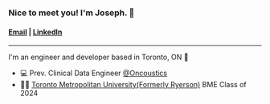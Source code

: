 ### Nice to meet you! I'm Joseph. 👋

#### [Email](mailto:josephslee31@gmail.com) | [LinkedIn](https://www.linkedin.com/in/leejjoseph/)

---

I'm an engineer and developer based in Toronto, ON 🍁
- 💻 Prev. Clinical Data Engineer [@Oncoustics](https://www.oncoustics.com/)
- 🧑‍🎓 [Toronto Metropolitan University(Formerly Ryerson)](https://www.torontomu.ca/programs/undergraduate/biomedical-engineering/) BME Class of 2024
